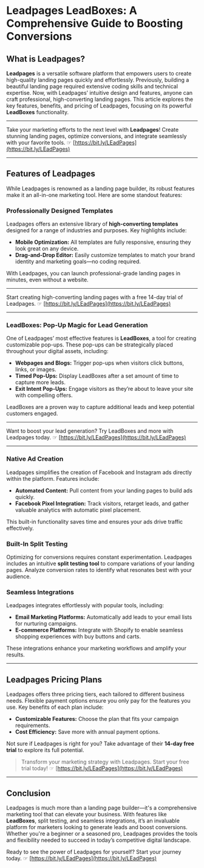 # Leadpages LeadBoxes: A Comprehensive Guide to Boosting Conversions

## What is Leadpages?

**Leadpages** is a versatile software platform that empowers users to create high-quality landing pages quickly and effortlessly. Previously, building a beautiful landing page required extensive coding skills and technical expertise. Now, with Leadpages’ intuitive design and features, anyone can craft professional, high-converting landing pages. This article explores the key features, benefits, and pricing of Leadpages, focusing on its powerful **LeadBoxes** functionality.

---

Take your marketing efforts to the next level with **Leadpages**! Create stunning landing pages, optimize conversions, and integrate seamlessly with your favorite tools. ☞ [https://bit.ly/LEadPages](https://bit.ly/LEadPages)

---

## Features of Leadpages

While Leadpages is renowned as a landing page builder, its robust features make it an all-in-one marketing tool. Here are some standout features:

### Professionally Designed Templates

Leadpages offers an extensive library of **high-converting templates** designed for a range of industries and purposes. Key highlights include:

- **Mobile Optimization:** All templates are fully responsive, ensuring they look great on any device.
- **Drag-and-Drop Editor:** Easily customize templates to match your brand identity and marketing goals—no coding required.

With Leadpages, you can launch professional-grade landing pages in minutes, even without a website.

---

Start creating high-converting landing pages with a free 14-day trial of Leadpages. ☞ [https://bit.ly/LEadPages](https://bit.ly/LEadPages)

---

### LeadBoxes: Pop-Up Magic for Lead Generation

One of Leadpages’ most effective features is **LeadBoxes**, a tool for creating customizable pop-ups. These pop-ups can be strategically placed throughout your digital assets, including:

- **Webpages and Blogs:** Trigger pop-ups when visitors click buttons, links, or images.
- **Timed Pop-Ups:** Display LeadBoxes after a set amount of time to capture more leads.
- **Exit Intent Pop-Ups:** Engage visitors as they’re about to leave your site with compelling offers.

LeadBoxes are a proven way to capture additional leads and keep potential customers engaged.

---

Want to boost your lead generation? Try LeadBoxes and more with Leadpages today. ☞ [https://bit.ly/LEadPages](https://bit.ly/LEadPages)

---

### Native Ad Creation

Leadpages simplifies the creation of Facebook and Instagram ads directly within the platform. Features include:

- **Automated Content:** Pull content from your landing pages to build ads quickly.
- **Facebook Pixel Integration:** Track visitors, retarget leads, and gather valuable analytics with automatic pixel placement.

This built-in functionality saves time and ensures your ads drive traffic effectively.

### Built-In Split Testing

Optimizing for conversions requires constant experimentation. Leadpages includes an intuitive **split testing tool** to compare variations of your landing pages. Analyze conversion rates to identify what resonates best with your audience.

### Seamless Integrations

Leadpages integrates effortlessly with popular tools, including:

- **Email Marketing Platforms:** Automatically add leads to your email lists for nurturing campaigns.
- **E-commerce Platforms:** Integrate with Shopify to enable seamless shopping experiences with buy buttons and carts.

These integrations enhance your marketing workflows and amplify your results.

---

## Leadpages Pricing Plans

Leadpages offers three pricing tiers, each tailored to different business needs. Flexible payment options ensure you only pay for the features you use. Key benefits of each plan include:

- **Customizable Features:** Choose the plan that fits your campaign requirements.
- **Cost Efficiency:** Save more with annual payment options.

Not sure if Leadpages is right for you? Take advantage of their **14-day free trial** to explore its full potential.

> Transform your marketing strategy with Leadpages. Start your free trial today! ☞ [https://bit.ly/LEadPages](https://bit.ly/LEadPages)

---

## Conclusion

Leadpages is much more than a landing page builder—it's a comprehensive marketing tool that can elevate your business. With features like **LeadBoxes**, split testing, and seamless integrations, it’s an invaluable platform for marketers looking to generate leads and boost conversions. Whether you're a beginner or a seasoned pro, Leadpages provides the tools and flexibility needed to succeed in today’s competitive digital landscape.

Ready to see the power of Leadpages for yourself? Start your journey today. ☞ [https://bit.ly/LEadPages](https://bit.ly/LEadPages)
